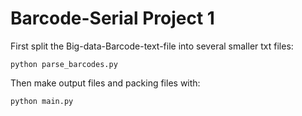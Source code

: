 # Barcode-Serial Project 1

First split the Big-data-Barcode-text-file into several smaller txt files:
```
python parse_barcodes.py
```

Then make output files and packing files with:
```
python main.py
```
